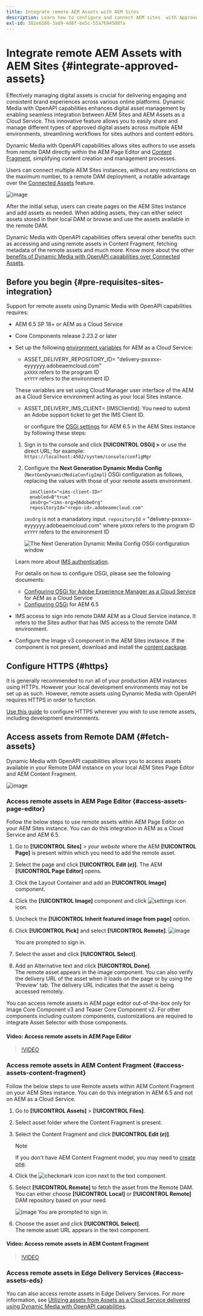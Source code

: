 ```yaml
---
title: Integrate remote AEM Assets with AEM Sites
description: Learn how to configure and connect AEM sites  with Approved AEM Assets.
exl-id: 382e6166-3ad9-4d8f-be5c-55a7694508fa
---
```

# Integrate remote AEM Assets with AEM Sites  {#integrate-approved-assets}

Effectively managing digital assets is crucial for delivering engaging and consistent brand experiences across various online platforms. Dynamic Media with OpenAPI capabilities enhances digital asset management by enabling seamless integration between AEM Sites and AEM Assets as a Cloud Service. This innovative feature allows you to easily share and manage different types of approved digital assets across multiple AEM environments, streamlining workflows for sites authors and content editors.

Dynamic Media with OpenAPI capabilities allows sites authors to use assets from remote DAM directly within the AEM Page Editor and [Content Fragment](https://experienceleague.adobe.com/docs/experience-manager-65/content/assets/content-fragments/content-fragments.html), simplifying content creation and management processes.

Users can connect multiple AEM Sites instances, without any restrictions on the maximum number, to a remote DAM deployment, a notable advantage over the [Connected Assets](use-assets-across-connected-assets-instances.md) feature.

 ![image](/help/assets/assets/connected-assets-rdam.png)

After the initial setup, users can create pages on the AEM Sites instance and add assets as needed. When adding assets, they can either select assets stored in their local DAM or browse and use the assets available in the remote DAM.

Dynamic Media with OpenAPI capabilities offers several other benefits such as accessing and using remote assets in Content Fragment, fetching metadata of the remote assets and much more. Know more about the other [benefits of Dynamic Media with OpenAPI capabilities over Connected Assets](/help/assets/dynamic-media-open-apis-faqs.md). 

## Before you begin {#pre-requisites-sites-integration}

Support for remote assets using Dynamic Media with OpenAPI capabilities requires:

* AEM 6.5 SP 18+ or AEM as a Cloud Service

* Core Components release 2.23.2 or later

* Set up the following [environment variables](/help/implementing/cloud-manager/environment-variables.md#add-variables) for AEM as a Cloud Service:

    * ASSET_DELIVERY_REPOSITORY_ID= "delivery-pxxxxx-eyyyyyy.adobeaemcloud.com" <br>
    `pXXXX` refers to the program ID <br>
    `eYYYY` refers to the environment ID

    These variables are set using Cloud Manager user interface of the AEM as a Cloud Service environment acting as your local Sites instance. 

    * ASSET_DELIVERY_IMS_CLIENT= [IMSClientId]: You need to submit an Adobe support ticket to get the IMS Client ID.

      or configure the [OSGi settings](https://experienceleague.adobe.com/docs/experience-manager-65/content/implementing/deploying/configuring/configuring-osgi.html) for AEM 6.5 in the AEM Sites instance by following these steps:
    
    1. Sign in to the console and click **[!UICONTROL OSGi] >** or
    use the direct URL; for example: `https://localhost:4502/system/console/configMgr`

    1. Configure the **Next Generation Dynamic Media Config** (`NextGenDynamicMediaConfigImpl`) OSGi configuration as follows, replacing the values with those of your remote assets environment.

       ```text
         imsClient="<ims-client-ID>"
         enabled=B"true"
         imsOrg="<ims-org>@AdobeOrg"
         repositoryId="<repo-id>.adobeaemcloud.com"
       ```

       `imsOrg` is not a manadatory input.
       `repositoryId` = "delivery-pxxxxx-eyyyyyy.adobeaemcloud.com" 
        where `pXXXX` refers to the program ID 
        `eYYYY` refers to the environment ID

       ![The Next Generation Dynamic Media Config OSGi configuration window](/help/assets/assets/remote-assets-osgi.png)

    Learn more about [IMS authentication](https://experienceleague.adobe.com/docs/experience-manager-65/content/security/ims-config-and-admin-console.html).

    For details on how to configure OSGi, please see the following documents:

   * [Configuring OSGi for Adobe Experience Manager as a Cloud Service](https://experienceleague.adobe.com/docs/experience-manager-cloud-service/content/implementing/deploying/configuring-osgi.html) for AEM as a Cloud Service
   * [Configuring OSGi](https://experienceleague.adobe.com/docs/experience-manager-65/deploying/configuring/configuring-osgi.html) for AEM 6.5

* IMS access to sign into remote DAM AEM as a Cloud Service instance. It refers to the Sites author that has IMS access to the remote DAM environment.

* Configure the Image v3 component in the AEM Sites instance. If the component is not present, download and install the [content package](https://github.com/adobe/aem-core-wcm-components/releases/tag/core.wcm.components.reactor-2.23.0).

## Configure HTTPS {#https}

It is generally recommended to run all of your production AEM instances using HTTPs. However your local development environments may not be set up as such. However, remote assets using Dynamic Media with OpenAPI requires HTTPS in order to function.

[Use this guide](https://experienceleague.adobe.com/docs/experience-manager-learn/foundation/security/use-the-ssl-wizard.html) to configure HTTPS wherever you wish to use remote assets, including development environments.

## Access assets from Remote DAM {#fetch-assets}

Dynamic Media with OpenAPI capabilities allows you to access assets available in your Remote DAM instance on your local AEM Sites Page Editor and AEM Content Fragment.

![image](/help/assets/assets/open-APIs.png)

### Access remote assets in AEM Page Editor {#access-assets-page-editor}

Follow the below steps to use remote assets within AEM Page Editor on your AEM Sites instance. You can do this integration in AEM as a Cloud Service and AEM 6.5.

1. Go to **[!UICONTROL Sites]** > _your website_ where the AEM **[!UICONTROL Page]** is present within which you need to add the remote asset.
1. Select the page and click **[!UICONTROL Edit (_e_)]**. The AEM **[!UICONTROL Page Editor]** opens.
1. Click the Layout Container and add an **[!UICONTROL Image]** component.   
1. Click the **[!UICONTROL Image]** component and click ![settings icon](/help/assets/assets/do-not-localize/settings-icon.svg) icon.
1. Uncheck the **[!UICONTROL Inherit featured image from page]** option. 
1. Click **[!UICONTROL Pick]** and select **[!UICONTROL Remote]**.
    ![image](/help/assets/assets/uncheck-inherit-option.jpg)

    You are prompted to sign in.
1. Select the asset and click **[!UICONTROL Select]**.
1. Add an Alternative text and click **[!UICONTROL Done]**.
<br> The remote asset appears in the image component. You can also verify the delivery URL of the asset when it loads on the page or by using the 'Preview' tab. The delivery URL indicates that the asset is being accessed remotely.

You can access remote assets in AEM page editor out-of-the-box only for Image Core Component v3 and Teaser Core Component v2. For other components including custom components, customizations are required to integrate Asset Selector with those components.

#### Video: Access remote assets in AEM Page Editor

>[!VIDEO](https://video.tv.adobe.com/v/3427666)

### Access remote assets in AEM Content Fragment {#access-assets-content-fragment}

Follow the below steps to use Remote assets within AEM Content Fragment on your AEM Sites instance. You can do this integration in AEM 6.5 and not on AEM as a Cloud Service.

1. Go to **[!UICONTROL Assets]** > **[!UICONTROL Files]**.
1. Select asset folder where the Content Fragment is present.
1. Select the Content Fragment and click **[!UICONTROL Edit (_e_)]**. 

    >[!NOTE]
    >
    >If you don't have AEM Content Fragment model, you may need to [create one](https://experienceleague.adobe.com/docs/experience-manager-65/content/assets/content-fragments/content-fragments-models.html?lang=en).
    
1. Click the ![checkmark icon](/help/assets/assets/do-not-localize/checkmark-icon.svg) icon next to the text component.
1. Select **[!UICONTROL Remote]** to fetch the asset from the Remote DAM. <br>
You can either choose **[!UICONTROL Local]** or **[!UICONTROL Remote]** DAM repository based on your need. 
    
    ![image](/help/assets/assets/cf-pick.jpg)
    You are prompted to sign in.
1. Choose the asset and click **[!UICONTROL Select]**.
<br> The remote asset URL appears in the text component.

#### Video: Access remote assets in AEM Content Fragment

>[!VIDEO](https://video.tv.adobe.com/v/3427667)

### Access remote assets in Edge Delivery Services {#access-assets-eds}

You can also access remote assets in Edge Delivery Services. For more information, see [Utilizing assets from Assets as a Cloud Service delivered using Dynamic Media with OpenAPI capabilities](https://www.aem.live/docs/aem-assets-sidekick-plugin#utilizing-assets-from-assets-cloud-services-delivered-via-dynamic-media-with-openapi).
